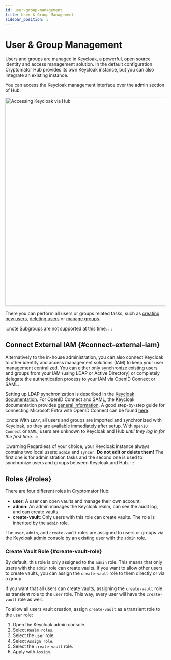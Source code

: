 ```yaml
---
id: user-group-management
title: User & Group Management
sidebar_position: 3
---
```


# User & Group Management

Users and groups are managed in [Keycloak](https://www.keycloak.org/), a powerful, open source identity and access management solution.
In the default configuration Cryptomator Hub provides its own Keycloak instance, but you can also integrate an existing instance.

You can access the Keycloak management interface over the admin section of Hub.

<Image src="/img/hub/access-keycloak-link.png" alt="Accessing Keycloak via Hub" width="1440" height="653" />

There you can perform all users or groups related tasks, such as
[creating new users](https://www.keycloak.org/docs/latest/server_admin/index.html#proc-creating-user_server_administration_guide),
[deleting users](https://www.keycloak.org/docs/latest/server_admin/index.html#proc-deleting-user_server_administration_guide) or
[manage groups](https://www.keycloak.org/docs/latest/server_admin/index.html#proc-managing-groups_server_administration_guide).

:::note
Subgroups are not supported at this time.
:::

## Connect External IAM {#connect-external-iam}

Alternatively to the in-house administration, you can also connect Keycloak to other identity and access management solutions (IAM) to keep your user management centralized.
You can either only synchronize existing users and groups from your IAM (using LDAP or Active Directory) or completely delegate the authentication process to your IAM via OpenID Connect or SAML.

Setting up LDAP synchronization is described in the [Keycloak documentation](https://www.keycloak.org/docs/latest/server_admin/#_ldap).
For OpenID Connect and SAML, the Keycloak documentation provides [general information](https://www.keycloak.org/docs/latest/server_admin/#_identity_broker).
A good step-by-step guide for connecting Microsoft Entra with OpenID Connect can be found [here](https://dev.to/andremoriya/keycloak-azure-active-directory-4cg4).

:::note
With `LDAP`, all users and groups are imported and synchronized with Keycloak, so they are available immediately after setup.
With `OpenID Connect` or `SAML`, users are unknown to Keycloak and Hub *until they log in for the first time*.
:::

:::warning
Regardless of your choice, your Keycloak instance always contains two local users: `admin` and `syncer`. **Do not edit or delete them!** The first one is for administration tasks and the second one is used to synchronize users and groups between Keycloak and Hub.
:::

## Roles {#roles}

There are four different roles in Cryptomator Hub:

* **user**: A user can open vaults and manage their own account.
* **admin**: An admin manages the Keycloak realm, can see the audit log, and can create vaults.
* **create-vault**: Only users with this role can create vaults. The role is inherited by the `admin` role.

The `user`, `admin`, and `create-vault` roles are assigned to users or groups via the Keycloak admin console by an existing user with the `admin` role.

### Create Vault Role {#create-vault-role}

By default, this role is only assigned to the `admin` role. This means that only users with the `admin` role can create vaults. If you want to allow other users to create vaults, you can assign the `create-vault` role to them directly or via a group.

If you want that all users can create vaults, assigning the `create-vault` role as transient role to the `user` role. This way, every user will have the `create-vault` role as well.

To allow all users vault creation, assign `create-vault` as a transient role to the `user` role:

1. Open the Keycloak admin console.
2. Select `Realm roles`.
3. Select the `user` role.
4. Select `Assign role`.
5. Select the `create-vault` role.
6. Apply with `Assign`.
